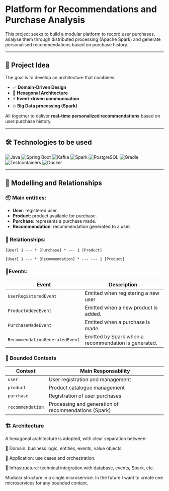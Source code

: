 # Platform for Recommendations and Purchase Analysis

This project seeks to build a modular platform to record user purchases, analyse them through distributed processing (Apache Spark) and generate personalised recommendations based on purchase history.

---

## 🧠 Project Idea

The goal is to develop an architecture that combines:

- ✅ **Domain-Driven Design**
- 🧱 **Hexagonal Architecture**
- ⚡ **Event-driven communication**
- 🔥 **Big Data processing (Spark)**

All together to deliver **real-time personalized recommendations** based on user purchase history.


---

## 🛠️ Technologies to be used

![Java](https://img.shields.io/badge/Java-21-blue)
![Spring Boot](https://img.shields.io/badge/Spring%20Boot-3.2-brightgreen)
![Kafka](https://img.shields.io/badge/Kafka-Event%20Streaming-000000?logo=apachekafka)
![Spark](https://img.shields.io/badge/Spark-Data%20Processing-FDEE21?logo=apache)
![PostgreSQL](https://img.shields.io/badge/PostgreSQL-Relational%20DB-336791?logo=postgresql)
![Gradle](https://img.shields.io/badge/Gradle-Build%20Tool-02303A?logo=gradle)
![Testcontainers](https://img.shields.io/badge/Testcontainers-Testing-informational)
![Docker](https://img.shields.io/badge/Docker-Containerization-2496ED?logo=docker)

---

## 🧩 Modelling and Relationships

### 📦 Main entities:

- **User**: registered user.
- **Product**: product available for purchase.
- **Purchase**: represents a purchase made.
- **Recommendation**: recommendation generated to a user.

### 🔗 Relationships:

```plaintext
[User] 1 --- * [Purchase] * --- 1 [Product]

[User] 1 --- * [Recommendation] * --- --- 1 [Product]
```

### 📡Events:
 
| Event                          | Description                                          |
| ------------------------------ | ---------------------------------------------------- |
| `UserRegisteredEvent`          | Emitted when registering a new user                  |
| `ProductAddedEvent`            | Emitted when a new product is added.                 |
| `PurchaseMadeEvent`            | Emitted when a purchase is made.                     |
| `RecommendationGeneratedEvent` | Emitted by Spark when a recommendation is generated. |

### 🧱 Bounded Contexts
| Context          | Main Responsability                                   |
| ---------------- | ----------------------------------------------------- |
| `user`           | User registration and management                      |
| `product`        | Product catalogue management                          |
| `purchase`       | Registration of user purchases                        |
| `recommendation` | Processing and generation of recommendations (Spark)  |

### 🏗️ Architecture
A hexagonal architecture is adopted, with clear separation between:

🔸 Domain: business logic, entities, events, value objects.

🔸 Application: use cases and orchestration.

🔸 Infrastructure: technical integration with database, events, Spark, etc.

Modular structure in a single microservice. In the future I want to create one microservices for any bounded context.

